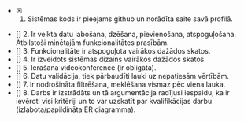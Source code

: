 -   [x] 1. Sistēmas kods ir pieejams github un norādīta saite savā profilā.
-   [] 2. Ir veikta datu labošana, dzēšana, pievienošana, atspoguļošana. Atbilstoši minētajām funkcionalitātes prasībām.
-   [] 3. Funkcionalitāte ir atspoguļota vairākos dažādos skatos.
-   [] 4. Ir izveidots sistēmas dizains vairākos dažādos skatos.
-   [] 5. Ierāšana videokonferencē (ir obligāta).
-   [] 6. Datu validācija, tiek pārbaudīti lauki uz nepatiesām vērtībām.
-   [] 7. Ir nodrošināta filtrēšana, meklēšana vismaz pēc viena lauka.
-   [] 8. Darbs ir izstrādāts un tā argumentācija radījusi iespaidu, ka ir ievēroti visi kritēriji un to var uzskatīt par kvalifikācijas darbu (izlabota/papildināta ER diagramma).
